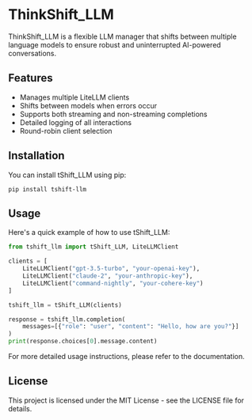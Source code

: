 # ThinkShift_LLM
ThinkShift_LLM is a flexible LLM manager that shifts between multiple language models to ensure robust and uninterrupted AI-powered conversations.

## Features

- Manages multiple LiteLLM clients
- Shifts between models when errors occur
- Supports both streaming and non-streaming completions
- Detailed logging of all interactions
- Round-robin client selection

## Installation

You can install tShift_LLM using pip:

```
pip install tshift-llm
```

## Usage

Here's a quick example of how to use tShift_LLM:

```python
from tshift_llm import tShift_LLM, LiteLLMClient

clients = [
    LiteLLMClient("gpt-3.5-turbo", "your-openai-key"),
    LiteLLMClient("claude-2", "your-anthropic-key"),
    LiteLLMClient("command-nightly", "your-cohere-key")
]

tshift_llm = tShift_LLM(clients)

response = tshift_llm.completion(
    messages=[{"role": "user", "content": "Hello, how are you?"}]
)
print(response.choices[0].message.content)
```

For more detailed usage instructions, please refer to the documentation.

## License

This project is licensed under the MIT License - see the LICENSE file for details.
